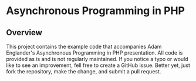 Asynchronous Programming in PHP
===============================

Overview
--------

This project contains the example code that accompanies
Adam Englander's Asynchronous Programming in PHP
presentation. All code is provided as is and is not
regularly maintained. If you notice a typo or would like
to see an improvement, fell free to create a GitHub issue.
Better yet, just fork the repository, make the change, and submit
a pull request.

